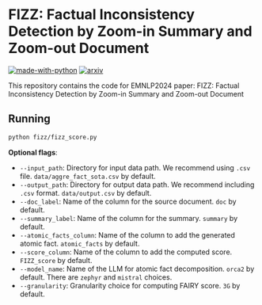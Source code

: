 # FIZZ: Factual Inconsistency Detection by Zoom-in Summary and Zoom-out Document

[![made-with-python](https://img.shields.io/badge/Made%20with-Python-red.svg)](#python)
[![arxiv](https://img.shields.io/badge/arXiv-2305.14251-b31b1b.svg)](https://arxiv.org/abs/2404.11184)

This repository contains the code for EMNLP2024 paper: FIZZ: Factual Inconsistency Detection by Zoom-in Summary and Zoom-out Document

## Running
```bash
python fizz/fizz_score.py
```

**Optional flags**:
- `--input_path`: Directory for input data path. We recommend using `.csv` file. `data/aggre_fact_sota.csv` by default.
- `--output_path`: Directory for output data path. We recommend including `.csv` format. `data/output.csv` by default.
- `--doc_label`: Name of the column for the source document. `doc` by default.
- `--summary_label`: Name of the column for the summary. `summary` by default.
- `--atomic_facts_column`: Name of the column to add the generated atomic fact. `atomic_facts` by default.
- `--score_column`: Name of the column to add the computed score. `FIZZ_score` by default.
- `--model_name`: Name of the LLM for atomic fact decomposition. `orca2` by default. There are `zephyr` and `mistral` choices.
- `--granularity`: Granularity choice for computing FAIRY score. `3G` by default.
